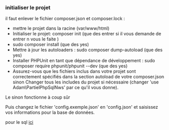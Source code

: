 ### initialiser le projet ###

il faut enlever le fichier composer.json et composer.lock :
  - mettre le projet dans la racine (var/www/html)
  - Initialiser le projet: composer init (que des entrer si il vous demande de entrer n vous le faite )
  - sudo composer install (que des yes)
  - Mettre à jour les autoloaders : sudo composer dump-autoload (que des yes)
  - Installer PHPUnit en tant que dépendance de développement : sudo composer require phpunit/phpunit --dev (que des yes)
  - Assurez-vous que les fichiers inclus dans votre projet sont correctement spécifiés dans la section autoload de votre composer.json sinon Changer tous les includes du projet si nécessaire (changer 'use Adam\PartielPhpSqlNws' par ce qu'il vous donne).

Le sinon fonctionne à coup sûr

Puis changez le fichier 'config.exemple.json' en 'config.json' et saisissez vos informations pour la base de données.

pour le sql [ici](https://github.com/Adambizien/partiel_php_sql_NWS/blob/main/Database.sql)
